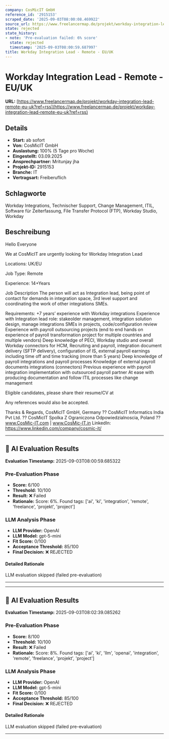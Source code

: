 ```yaml
---
company: CosMicIT GmbH
reference_id: '2915153'
scraped_date: '2025-09-03T08:00:08.469922'
source_url: https://www.freelancermap.de/projekt/workday-integration-lead-remote-eu-uk?ref=rss
state: rejected
state_history:
- note: 'Pre-evaluation failed: 6% score'
  state: rejected
  timestamp: '2025-09-03T08:00:59.687997'
title: Workday Integration Lead - Remote - EU/UK
---
```



# Workday Integration Lead - Remote - EU/UK
**URL:** [https://www.freelancermap.de/projekt/workday-integration-lead-remote-eu-uk?ref=rss](https://www.freelancermap.de/projekt/workday-integration-lead-remote-eu-uk?ref=rss)
## Details
- **Start:** ab sofort
- **Von:** CosMicIT GmbH
- **Auslastung:** 100% (5 Tage pro Woche)
- **Eingestellt:** 03.09.2025
- **Ansprechpartner:** Mritunjay jha
- **Projekt-ID:** 2915153
- **Branche:** IT
- **Vertragsart:** Freiberuflich

## Schlagworte
Workday Integrations, Technischer Support, Change Management, ITIL, Software für Zeiterfassung, File Transfer Protocol (FTP), Workday Studio, Workday

## Beschreibung
Hello Everyone

We at CosMicIT are urgently looking for Workday Integration Lead

Locations: UK/EU

Job Type: Remote

Experience: 14+Years

Job Description
The person will act as Integration lead, being point of contact for demands in integration space, 3rd level support and coordinating the work of other integrations SMEs.

Requirements:
+7 years’ experience with Workday integrations
Experience with Integration lead role: stakeolder management, integration solution design, manage integrations SMEs in projects, code/configuration review
Experience with payroll outsourcing projects (end to end hands on experience of payroll transformation project for multiple countries and multiple vendors)
Deep knowledge of PECI, Workday studio and overall Workday connectors for HCM, Recruiting and payroll, integration document delivery (SFTP delivery), configuration of IS, external payroll earnings including time off and time tracking (more than 5 years)
Deep knowledge of payroll integrations and payroll processes
Knowledge of external payroll documents integrations (connectors)
Previous experience with payroll integration implementation with outsourced payroll partner
At ease with producing documentation and follow ITIL processes like change management

Eligible candidates, please share their resume/CV at

Any references would also be accepted.

Thanks & Regards,
CosMicIT GmbH, Germany ??
CosMicIT Informatics India Pvt Ltd. ??
CosMicIT Spolka Z Ograniczona Odpowiedzialnoscia, Poland ??
www.CosMic-IT.com | www.CosMic-IT.in
LinkedIn: https://www.linkedin.com/company/cosmic-it/

---

## 🤖 AI Evaluation Results

**Evaluation Timestamp:** 2025-09-03T08:00:59.685322

### Pre-Evaluation Phase
- **Score:** 6/100
- **Threshold:** 10/100
- **Result:** ❌ Failed
- **Rationale:** Score: 6%. Found tags: ['ai', 'ki', 'integration', 'remote', 'freelance', 'projekt', 'project']

### LLM Analysis Phase
- **LLM Provider:** OpenAI
- **LLM Model:** gpt-5-mini
- **Fit Score:** 0/100
- **Acceptance Threshold:** 85/100
- **Final Decision:** ❌ REJECTED

#### Detailed Rationale
LLM evaluation skipped (failed pre-evaluation)

---


---

## 🤖 AI Evaluation Results

**Evaluation Timestamp:** 2025-09-03T08:02:39.085262

### Pre-Evaluation Phase
- **Score:** 8/100
- **Threshold:** 10/100
- **Result:** ❌ Failed
- **Rationale:** Score: 8%. Found tags: ['ai', 'ki', 'llm', 'openai', 'integration', 'remote', 'freelance', 'projekt', 'project']

### LLM Analysis Phase
- **LLM Provider:** OpenAI
- **LLM Model:** gpt-5-mini
- **Fit Score:** 0/100
- **Acceptance Threshold:** 85/100
- **Final Decision:** ❌ REJECTED

#### Detailed Rationale
LLM evaluation skipped (failed pre-evaluation)

---
